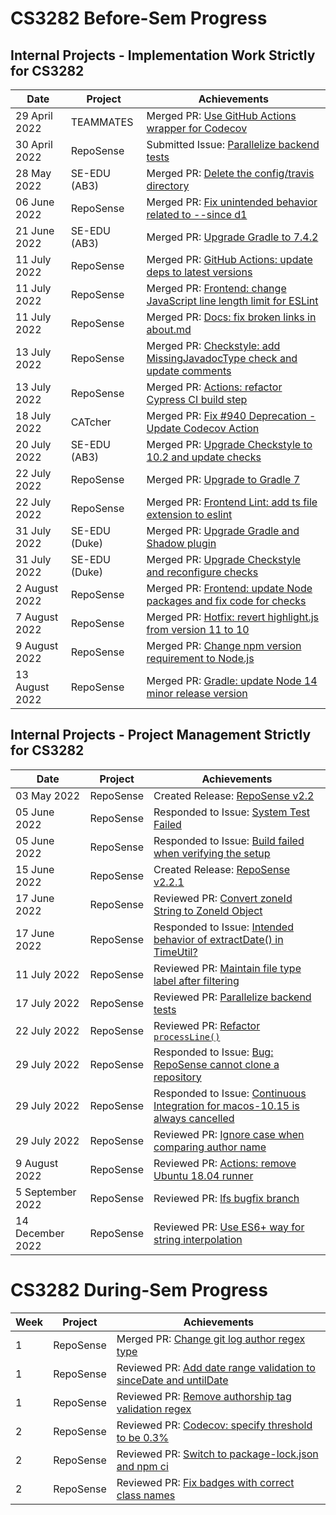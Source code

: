 # CS3282 Before-Sem Progress

## Internal Projects - Implementation Work Strictly for CS3282
| Date            | Project       | Achievements                                                                                                                |
|-----------------|---------------|-----------------------------------------------------------------------------------------------------------------------------|
| 29 April 2022   | TEAMMATES     | Merged PR: [Use GitHub Actions wrapper for Codecov](https://github.com/TEAMMATES/teammates/pull/11769)                      |
| 30 April 2022   | RepoSense     | Submitted Issue: [Parallelize backend tests](https://github.com/reposense/RepoSense/issues/1770)                            |
| 28 May 2022     | SE-EDU (AB3)  | Merged PR: [Delete the config/travis directory](https://github.com/se-edu/addressbook-level3/pull/132)                      |
| 06 June 2022    | RepoSense     | Merged PR: [Fix unintended behavior related to --since d1](https://github.com/reposense/RepoSense/pull/1776)                |
| 21 June 2022    | SE-EDU (AB3)  | Merged PR: [Upgrade Gradle to 7.4.2](https://github.com/se-edu/addressbook-level3/pull/134)                                 |
| 11 July 2022    | RepoSense     | Merged PR: [GitHub Actions: update deps to latest versions](https://github.com/reposense/RepoSense/pull/1763)               |
| 11 July 2022    | RepoSense     | Merged PR: [Frontend: change JavaScript line length limit for ESLint](https://github.com/reposense/RepoSense/pull/1766)     |
| 11 July 2022    | RepoSense     | Merged PR: [Docs: fix broken links in about.md](https://github.com/reposense/RepoSense/pull/1777)                           |
| 13 July 2022    | RepoSense     | Merged PR: [Checkstyle: add MissingJavadocType check and update comments](https://github.com/reposense/RepoSense/pull/1781) |
| 13 July 2022    | RepoSense     | Merged PR: [Actions: refactor Cypress CI build step](https://github.com/reposense/RepoSense/pull/1767)                      |
| 18 July 2022    | CATcher       | Merged PR: [Fix #940 Deprecation - Update Codecov Action](https://github.com/CATcher-org/CATcher/pull/942)                  |
| 20 July 2022    | SE-EDU (AB3)  | Merged PR: [Upgrade Checkstyle to 10.2 and update checks](https://github.com/se-edu/addressbook-level3/pull/133)            |
| 22 July 2022    | RepoSense     | Merged PR: [Upgrade to Gradle 7](https://github.com/reposense/RepoSense/pull/1780)                                          |                            
| 22 July 2022    | RepoSense     | Merged PR: [Frontend Lint: add ts file extension to eslint](https://github.com/reposense/RepoSense/pull/1761)               |
| 31 July 2022    | SE-EDU (Duke) | Merged PR: [Upgrade Gradle and Shadow plugin](https://github.com/se-edu/duke/pull/71)                                       |
| 31 July 2022    | SE-EDU (Duke) | Merged PR: [Upgrade Checkstyle and reconfigure checks](https://github.com/se-edu/duke/pull/69)                              |
| 2 August 2022   | RepoSense     | Merged PR: [Frontend: update Node packages and fix code for checks](https://github.com/reposense/RepoSense/pull/1762)       |
| 7 August 2022   | RepoSense     | Merged PR: [Hotfix: revert highlight.js from version 11 to 10](https://github.com/reposense/RepoSense/pull/1819)            |
| 9 August 2022   | RepoSense     | Merged PR: [Change npm version requirement to Node.js](https://github.com/reposense/RepoSense/pull/1786)                    |
| 13 August 2022  | RepoSense     | Merged PR: [Gradle: update Node 14 minor release version](https://github.com/reposense/RepoSense/pull/1824)                 |

## Internal Projects - Project Management Strictly for CS3282
| Date             | Project   | Achievements                                                                                                                         |
|------------------|-----------|--------------------------------------------------------------------------------------------------------------------------------------|
| 03 May 2022      | RepoSense | Created Release: [RepoSense v2.2](https://github.com/reposense/RepoSense/releases/tag/v2.2)                                          |
| 05 June 2022     | RepoSense | Responded to Issue: [System Test Failed](https://github.com/reposense/RepoSense/issues/1783)                                         | 
| 05 June 2022     | RepoSense | Responded to Issue: [Build failed when verifying the setup](https://github.com/reposense/RepoSense/issues/1782)                      |
| 15 June 2022     | RepoSense | Created Release: [RepoSense v2.2.1](https://github.com/reposense/RepoSense/releases/tag/v2.2.1)                                      |
| 17 June 2022     | RepoSense | Reviewed PR: [Convert zoneId String to ZoneId Object](https://github.com/reposense/RepoSense/pull/1790)                              |
| 17 June 2022     | RepoSense | Responded to Issue: [Intended behavior of extractDate() in TimeUtil?](https://github.com/reposense/RepoSense/issues/1789)            |
| 11 July 2022     | RepoSense | Reviewed PR: [Maintain file type label after filtering](https://github.com/reposense/RepoSense/pull/1804)                            |
| 17 July 2022     | RepoSense | Reviewed PR: [Parallelize backend tests](https://github.com/reposense/RepoSense/pull/1806)                                           |
| 22 July 2022     | RepoSense | Reviewed PR: [Refactor `processLine()`](https://github.com/reposense/RepoSense/pull/1807)                                            |
| 29 July 2022     | RepoSense | Responded to Issue: [Bug: RepoSense cannot clone a repository](https://github.com/reposense/RepoSense/issues/1813)                   |
| 29 July 2022     | RepoSense | Responded to Issue: [Continuous Integration for macos-10.15 is always cancelled](https://github.com/reposense/RepoSense/issues/1817) |
| 29 July 2022     | RepoSense | Reviewed PR: [Ignore case when comparing author name](https://github.com/reposense/RepoSense/pull/1814)                              |
| 9 August 2022    | RepoSense | Reviewed PR: [Actions: remove Ubuntu 18.04 runner](https://github.com/reposense/RepoSense/pull/1823)                                 |
| 5 September 2022 | RepoSense | Reviewed PR: [lfs bugfix branch ](https://github.com/reposense/RepoSense/pull/1826)                                                  | 
| 14 December 2022 | RepoSense | Reviewed PR: [Use ES6+ way for string interpolation](https://github.com/reposense/RepoSense/pull/1845) |

# CS3282 During-Sem Progress
| Week | Project   | Achievements                                                                                                          |
|------|-----------|-----------------------------------------------------------------------------------------------------------------------|
| 1    | RepoSense | Merged PR: [Change git log author regex type](https://github.com/reposense/RepoSense/pull/1855)                       |
| 1    | RepoSense | Reviewed PR: [Add date range validation to sinceDate and untilDate](https://github.com/reposense/RepoSense/pull/1850) |
| 1 | RepoSense | Reviewed PR: [Remove authorship tag validation regex](https://github.com/reposense/RepoSense/pull/1857) |
| 2 | RepoSense | Reviewed PR: [Codecov: specify threshold to be 0.3%](https://github.com/reposense/RepoSense/pull/1859) |
| 2 | RepoSense | Reviewed PR: [Switch to package-lock.json and npm ci](https://github.com/reposense/RepoSense/pull/1863) |
| 2 | RepoSense | Reviewed PR: [Fix badges with correct class names](https://github.com/reposense/RepoSense/pull/1864) |
